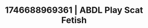---
categories:
- AI-generated
- Morning seduction
- Raw connection
- Midnight surrender
- Artistic nudes
- ASMR
- Shadow kink
- Cosplay
image: /assets/images/1746688969361.jpg
layout: post
seo:
  description: Featured content with artistic Scat Fetish, ABDL Play. HD images available.
  keywords: Scat Fetish, ABDL Play
  og_image: /assets/images/1746688969361.jpg
  schema_type: VisualArtwork
tags:
- '#1746688969361'
- ABDL Play
- Scat Fetish
title: 1746688969361 | ABDL Play Scat Fetish
---
